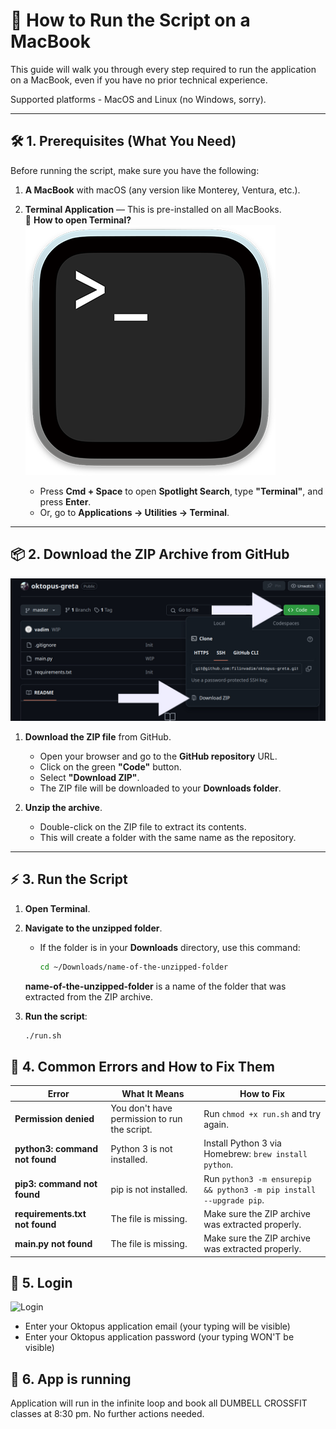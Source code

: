# 📘 **How to Run the Script on a MacBook**

This guide will walk you through every step required to run the application
on a MacBook, even if you have no prior technical experience.

Supported platforms - MacOS and Linux (no Windows, sorry).

---

## 🛠️ **1. Prerequisites (What You Need)**
Before running the script, make sure you have the following:

1. **A MacBook** with macOS (any version like Monterey, Ventura, etc.).
2. **Terminal Application** — This is pre-installed on all MacBooks.  
   📍 **How to open Terminal?**  
![Terminal](./image/terminal.png)

   - Press **Cmd + Space** to open **Spotlight Search**, type **"Terminal"**, and press **Enter**.  
   - Or, go to **Applications → Utilities → Terminal**.  

---

## 📦 **2. Download the ZIP Archive from GitHub**

![Guide](./image/img.jpg)

1. **Download the ZIP file** from GitHub.  
   - Open your browser and go to the **GitHub repository** URL.  
   - Click on the green **"Code"** button.  
   - Select **"Download ZIP"**.  
   - The ZIP file will be downloaded to your **Downloads folder**.

2. **Unzip the archive**.  
   - Double-click on the ZIP file to extract its contents.  
   - This will create a folder with the same name as the repository.  

---

## ⚡️ **3. Run the Script**

1. **Open Terminal**.  

2. **Navigate to the unzipped folder**.  
   - If the folder is in your **Downloads** directory, use this command:  
     ```bash
     cd ~/Downloads/name-of-the-unzipped-folder
     ```

   **name-of-the-unzipped-folder** is a name of the folder that was extracted from the ZIP archive.

3. **Run the script**:  
   ```bash
   ./run.sh
   

## 🐞 **4. Common Errors and How to Fix Them**

| **Error**                      | **What It Means**                        | **How to Fix**                           |
|---------------------------------|------------------------------------------|-----------------------------------------|
| **Permission denied**           | You don't have permission to run the script.| Run `chmod +x run.sh` and try again. |
| **python3: command not found**  | Python 3 is not installed.               | Install Python 3 via Homebrew: `brew install python`. |
| **pip3: command not found**     | pip is not installed.                    | Run `python3 -m ensurepip && python3 -m pip install --upgrade pip`. |
| **requirements.txt not found**  | The file is missing.                     | Make sure the ZIP archive was extracted properly. |
| **main.py not found**      | The file is missing.                     | Make sure the ZIP archive was extracted properly. |

## 🐞 **5. Login**
![Login](./image/login.png)

  - Enter your Oktopus application email (your typing will be visible)
  - Enter your Oktopus application password (your typing WON'T be visible)

## 🐞 **6. App is running**
  Application will run in the infinite loop and book all DUMBELL CROSSFIT classes at 8:30 pm. 
No further actions needed.
